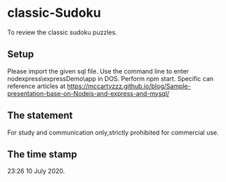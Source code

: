# classic-Sudoku
To review the classic sudoku puzzles.

## Setup
Please import the given sql file.
Use the command line to enter nodexpress\expressDemo\app in DOS.
Perform npm start.
Specific can reference articles at https://mccartyzzz.github.io/blog/Sample-presentation-base-on-Nodejs-and-express-and-mysql/

## The statement
For study and communication only,strictly prohibited for commercial use.

## The time stamp
23:26 10 July 2020.
